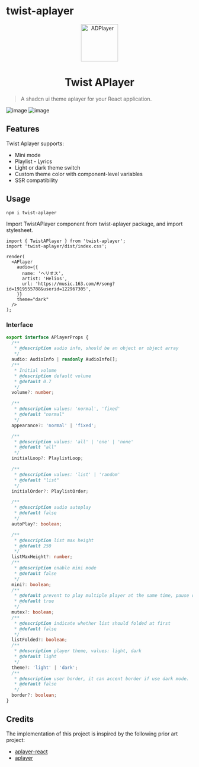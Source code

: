 # twist-aplayer

<p align="center">
<img src="https://assets.razzh.cn/aplayer/aplayer.svg" alt="ADPlayer" width="100">
</p>
<h1 align="center">Twist APlayer</h1>

> A shadcn ui theme aplayer for your React application.

![image](https://assets.razzh.cn/aplayer/aplayer-light.png)
![image](https://assets.razzh.cn/aplayer/aplayer-dark.png)

## Features

Twist Aplayer supports:
- Mini mode
- Playlist - Lyrics
- Light or dark theme switch
- Custom theme color with component-level variables
- SSR compatibility

## Usage

```bash
npm i twist-aplayer
```

Import TwistAPlayer component from twist-aplayer package, and import stylesheet.

```tsx
import { TwistAPlayer } from 'twist-aplayer';
import 'twist-aplayer/dist/index.css';

render(
  <APlayer
    audio={{
      name: 'ヘリオス',
      artist: 'Helios',
      url: 'https://music.163.com/#/song?id=1919555788&userid=122967305',
    }}
    theme="dark"
  />
);
```

### Interface

```ts
export interface APlayerProps {
  /**
   * @description audio info, should be an object or object array
   */
  audio: AudioInfo | readonly AudioInfo[];
  /**
   * Initial volume
   * @description default volume
   * @default 0.7
   */
  volume?: number;

  /**
   * @description values: 'normal', 'fixed'
   * @default "normal"
   */
  appearance?: 'normal' | 'fixed';

  /**
   * @description values: 'all' | 'one' | 'none'
   * @default "all"
   */
  initialLoop?: PlaylistLoop;

  /**
   * @description values: 'list' | 'random'
   * @default "list"
   */
  initialOrder?: PlaylistOrder;

  /**
   * @description audio autoplay
   * @default false
   */
  autoPlay?: boolean;

  /**
   * @description list max height
   * @default 250
   */
  listMaxHeight?: number;
  /**
   * @description enable mini mode
   * @default false
   */
  mini?: boolean;
  /**
   * @default prevent to play multiple player at the same time, pause other players when this player start play
   * @default true
   */
  mutex?: boolean;
  /**
   * @description indicate whether list should folded at first
   * @default false
   */
  listFolded?: boolean;
  /**
   * @description player theme, values: light, dark
   * @default light
   */
  theme?: 'light' | 'dark';
  /**
   * @description user border, it can accent border if use dark mode.
   * @default false
   */
  border?: boolean;
}
```

## Credits

The implementation of this project is inspired by the following prior art project:
- [aplayer-react](https://github.com/SevenOutman/aplayer-react)
- [aplayer](https://github.com/DIYgod/APlayer)

